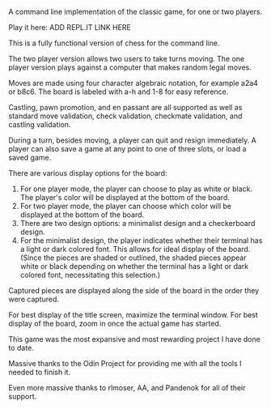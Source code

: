 A command line implementation of the classic game, for one or two players.

Play it here: ADD REPL.IT LINK HERE

This is a fully functional version of chess for the command line.

The two player version allows two users to take turns moving.
The one player version plays against a computer that makes random legal moves.

Moves are made using four character algebraic notation, for example a2a4 or b8c6.
The board is labeled with a-h and 1-8 for easy reference.

Castling, pawn promotion, and en passant are all supported as well as standard
move validation, check validation, checkmate validation, and castling validation.

During a turn, besides moving, a player can quit and resign immediately.
A player can also save a game at any point to one of three slots, or load a saved game.

There are various display options for the board:

1) For one player mode, the player can choose to play as white or black.
    The player's color will be displayed at the bottom of the board.
2) For two player mode, the player can choose which color will be displayed
    at the bottom of the board.
3) There are two design options: a minimalist design and a checkerboard design.
4) For the minimalist design, the player indicates whether their terminal has a light
    or dark colored font. This allows for ideal display of the board. (Since the
    pieces are shaded or outlined, the shaded pieces appear white or black depending
    on whether the terminal has a light or dark colored font, necessitating this
    selection.)

Captured pieces are displayed along the side of the board in the order they were captured.

For best display of the title screen, maximize the terminal window.
For best display of the board, zoom in once the actual game has started.

This game was the most expansive and most rewarding project I have done to date.

Massive thanks to the Odin Project for providing me with all the tools I needed to finish it.

Even more massive thanks to rlmoser, AA, and Pandenok for all of their support.
